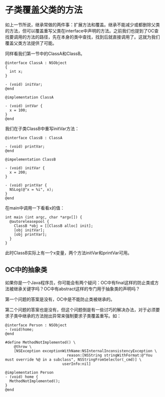 
# 子类覆盖父类的方法

如上一节所说，继承常做的两件事：扩展方法和覆盖。继承不能减少或都删除父类的方法，但可以覆盖重写父类在interface中声明的方法。之前我们也提到了OC查找要调用的方法的路径，先在本身的类中查找，找到后就直接调用了。这就为我们覆盖父类方法提供了可能。

同样看我们第一节中的ClassA和ClassB。

``` objc
@interface ClassA : NSObject 
{
  int x;
}

- (void) initVar;
@end

@implementation ClassA 

- (void) intVar {
  x = 100;
}
@end
```

我们在子类ClassB中重写initVar方法：

``` objc
@interface ClassB : ClassA 

- (void) printVar;
@end

@impelementation ClassB

- (void) initVar {
  x = 200;
}

- (void) printVar {
  NSLog(@"x = %i", x);
}
@end
```

在main中调用一下看看x的值：

``` objc
int main (int argc, char *argv[]) {
  @autoreleasepool {
    ClassB *obj = [[ClassB alloc] init];
    [obj initVar];
    [obj printVar];
  }
}
```

此时ClassB实际上有一个x变量，两个方法initVar和printVar可用。

## OC中的抽象类

如果你是一个Java程序员，你可能会有两个疑问：OC中有final这样的防止类或方法被继承关键字吗？OC中有abstract这样的专门用于抽象类的声明吗？

第一个问题的答案是没有，OC中是不能防止类被继承的。

第二个问题的答案也是没有，但这个问题倒是有一些讨巧的解决办法，对于必须要求子类中继承的方法抛出异常来强制要求子类覆盖重写。如：

``` objc
@interface Person : NSObject
- (void)home;
@end

#define MethodNotImplemented() \
    @throw \
    [NSException exceptionWithName:NSInternalInconsistencyException \
                            reason:[NSString stringWithFormat:@"You must override %@ in a subclass", NSStringFromSelector(_cmd)] \
                          userInfo:nil]

@implementation Person 
- (void) home {
  MethodNotImplemented();
}
@end
```